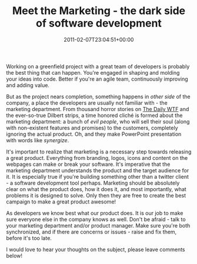 ﻿---
title: Meet the Marketing - the dark side of software development
date: 2011-02-07T23:04:51+00:00
---
Working on a greenfield project with a great team of developers is probably the best thing that can happen. You're engaged in shaping and molding your ideas into code. Better if you're an agile team, continuously improving and adding value.

<!-- more -->

But as the project nears completion, something happens in *other side* of the company, a place the developers are usually not familiar with - the marketing department. From thousand horror stories on [The Daily WTF](http://thedailywtf.com/) and the ever-so-true Dilbert strips, a time honored cliché is formed about the marketing department: a bunch of *evil people*, who will sell their soul (along with non-existent features and promises) to the customers, completely ignoring the actual product. Oh, and they make PowerPoint presentation with words like *synergize*.

It's important to realize that marketing is a necessary step towards releasing a great product. Everything from branding, logos, icons and content on the webpages can make or break your software. It's imperative that the marketing department understands the product and the target audience for it. It is especially true if you're building something other than a twitter client - a software development tool perhaps. Marketing should be absolutely clear on what the product does, how it does it, and most importantly, what problems it is designed to solve. Only then they are free to create the best campaign to make a great product awesome!

As developers we know best what our product does. It is our job to make sure everyone else in the company knows as well. Don't be afraid - talk to your marketing department and/or product manager. Make sure you're both synchronized, and if there are concerns or issues - raise and fix them, before it's too late.

I would love to hear your thoughts on the subject, please leave comments below!
